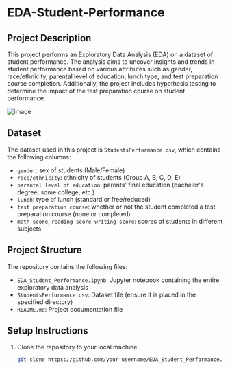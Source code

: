 # EDA-Student-Performance


## Project Description

This project performs an Exploratory Data Analysis (EDA) on a dataset of student performance. The analysis aims to uncover insights and trends in student performance based on various attributes such as gender, race/ethnicity, parental level of education, lunch type, and test preparation course completion. Additionally, the project includes hypothesis testing to determine the impact of the test preparation course on student performance.

![image](https://github.com/user-attachments/assets/5437fab9-5e7d-402d-ba48-b58b03985b69)

## Dataset

The dataset used in this project is `StudentsPerformance.csv`, which contains the following columns:
- `gender`: sex of students (Male/Female)
- `race/ethnicity`: ethnicity of students (Group A, B, C, D, E)
- `parental level of education`: parents' final education (bachelor's degree, some college, etc.)
- `lunch`: type of lunch (standard or free/reduced)
- `test preparation course`: whether or not the student completed a test preparation course (none or completed)
- `math score`, `reading score`, `writing score`: scores of students in different subjects

## Project Structure

The repository contains the following files:
- `EDA_Student_Performance.ipynb`: Jupyter notebook containing the entire exploratory data analysis
- `StudentsPerformance.csv`: Dataset file (ensure it is placed in the specified directory)
- `README.md`: Project documentation file

## Setup Instructions

1. Clone the repository to your local machine:
   ```bash
   git clone https://github.com/your-username/EDA_Student_Performance.git](https://github.com/Jayita11/EDA-Student-Exam-Performance
